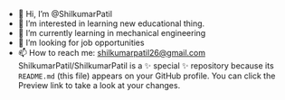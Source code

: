 - 👋 Hi, I’m @ShilkumarPatil
- 👀 I’m interested in learning new educational thing.
- 🌱 I’m currently learning in mechanical engineering
- 💞️ I’m looking for job opportunities
- 📫 How to reach me: shilkumarpatil26@gmail.com
ShilkumarPatil/ShilkumarPatil is a ✨ special ✨ repository because its `README.md` (this file) appears on your GitHub profile.
You can click the Preview link to take a look at your changes.
